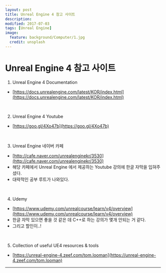 ```yaml
---
layout: post
title: Unreal Engine 4 참고 사이트 
description:
modified: 2017-07-03
tags: [Unreal Engine]
image:
  feature: background/Computer/1.jpg
  credit: unsplash
---
```


# Unreal Engine 4 참고 사이트

1. Unreal Engine 4 Documentation
  - [https://docs.unrealengine.com/latest/KOR/index.html](https://docs.unrealengine.com/latest/KOR/index.html)

<br/>
 
2. Unreal Engine 4 Youtube
  - [https://goo.gl/4Xo47b](https://goo.gl/4Xo47b)

<br/>

3. Unreal Engine 네이버 카페
  - [http://cafe.naver.com/unrealenginekr/3530](http://cafe.naver.com/unrealenginekr/3530)
  - 해당 카페에서 Unreal Engine 에서 제공하는 Youtube 강의에 한글 자막을 입혀주셨다.
  - 대략적인 공부 루트가 나와있다.

<br/>

4. Udemy
  - [https://www.udemy.com/unrealcourse/learn/v4/overview](https://www.udemy.com/unrealcourse/learn/v4/overview)
  - 한글 자막 있으면 좋을 것 같은 데 C++로 하는 강의가 몇개 안되는 거 같다.
  - 그리고 할인이..!

<br/>

5. Collection of useful UE4 resources & tools
  - [https://unreal-engine-4.zeef.com/tom.looman](https://unreal-engine-4.zeef.com/tom.looman)


--- 